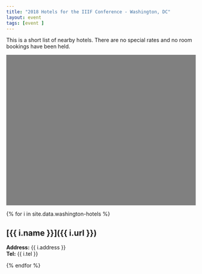 ```yaml
---
title: "2018 Hotels for the IIIF Conference - Washington, DC"
layout: event
tags: [event ]
---
```

This is a short list of nearby hotels. There are no special rates and no room bookings have been held.

<div id="map" style="width: 100%; height: 400px; background-color: grey;"></div>
<script>
  function initMap() {
    var CurrentInfoBox = null;
    var washington = {lat: 38.889964,lng:-77.009096};
    var map = new google.maps.Map(document.getElementById('map'), {
      zoom: 14,
      center: washington,
      clickableIcons: false,
      gestureHandling: "greedy"
    });
    // Hide box if there is a click in the map
    map.addListener('click', function() {
                            if (CurrentInfoBox != null) {
                                CurrentInfoBox.close();
                            }
                            CurrentInfoBox = null;
                    });
    markers = [];
    var marker = null;

    function wrapEventCallback(callback){
        var args = Array.prototype.slice.call(arguments, 1);
        return function(e){
            callback.apply(this, args)
        }
    }
    infoBoxFunction = function(index, text) {
        if (CurrentInfoBox != null) {
            CurrentInfoBox.close();
        }
        CurrentInfoBox = new google.maps.InfoWindow({ content: text});
        CurrentInfoBox.open(map, markers[index]);
    };
    // different colour pins for conference locations
    var pinColor = "cccc00";
    var pinImage = new google.maps.MarkerImage("https://chart.apis.google.com/chart?chst=d_map_pin_letter&chld=%E2%80%A2|" + pinColor,
                        new google.maps.Size(21, 34),
                        new google.maps.Point(0,0),
                        new google.maps.Point(10, 34));
    var pinShadow = new google.maps.MarkerImage("https://chart.apis.google.com/chart?chst=d_map_pin_shadow",
                        new google.maps.Size(40, 37),
                        new google.maps.Point(0, 0),
                        new google.maps.Point(12, 35));
    var count = 0;
{% for i in site.data.washington-hotels %}    
    count = {{ forloop.index0 }}
    marker = new google.maps.Marker({
        position: {lat: {{ i.lat }}, lng: {{ i.lng}} },
        title: "{{ i.name }}",
        map: map
    });
    var content = "<p><a href='{{i.url}}'>{{i.name}}</a><ul><li><b>Address:</b> {{ i.address }}</li><li><b>Tel: </b>{{ i.tel }}</li></ul></p>";
    marker.addListener('click',wrapEventCallback(infoBoxFunction, count, content));
    markers.push(marker)
{% endfor %}
   hotels = count + 1;
{% for i in site.data.washington-locations%}    
    count = hotels + {{ forloop.index0 }}
    marker = new google.maps.Marker({
        position: {lat: {{ i.lat }}, lng: {{ i.lng}} },
        title: "{{ i.name }}",
        map: map,
        icon: pinImage,
        shadow: pinShadow
    });
    var content = "<p><a href='{{i.url}}'>{{i.name}}</a><ul><li><b>Address:</b> {{ i.address }}</li><li>{{ i.note}}</li></ul></p>";
    marker.addListener('click',wrapEventCallback(infoBoxFunction, count, content));
    markers.push(marker)
{% endfor %}

  }
</script>
<!-- <iframe src="https://www.google.com/maps/d/u/0/embed?mid=1E41BkdgtTTLMvvApZAVITXWj-2fE7oTk" width="640" height="480"></iframe>-->

{% for i in site.data.washington-hotels %}
## [{{ i.name }}]({{ i.url }})
**Address:** {{ i.address }}<br/>
**Tel:** {{ i.tel }}

{% endfor %}

<script async defer src="https://maps.googleapis.com/maps/api/js?key=AIzaSyABBvwq6o-hTwwlEaLLK7SLLPC0emBOSjE&callback=initMap" ></script>
